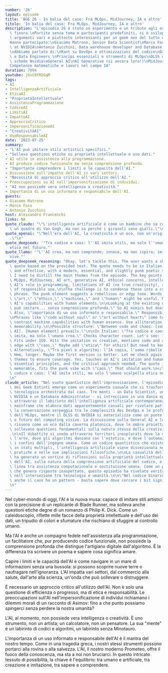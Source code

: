 ```yaml
---
number: '26'
layout: episode
title: 'BGE 26 - In balia del caso: Fra MLOps, MidJourney, IA e altro'
titolo: 'In balia del caso: Fra MLOps, MidJourney, IA e altro'
description: "L'episodio 26 è stato un esperimento e un tributo agli ospiti avuti\
  \ finora.\nPartito senza tema e partecipanti predefiniti, si è sviluppato su\
  \ argomenti vari e piuttosto interessanti per un geek non del tutto estinto.\n\n\
  Hanno partecipato:\nGiacomo Matrone, Senior Data Scientist\nMarco Foco, Senior Manager\
  \ at NVIDIA\nAntonio Zucchini, Data warehouse developer and Database administrator\n\
  \nAbbiamo parlato di:\nRant su DevOps e ottimizzazioni del codice\nData Scientists\
  \ e Data Engineers \nPrincipi essenziali e strumenti di MLOps\nDLSS e la IA nelle\
  \ schede Nvidia\nGeneral AI\nAI Generative (si ancora loro!)\nMidJourney e AI art\n\
  Competenze matematiche e lavori nel campo IA"
duration: 7094
youtube: jGvC8tM2GqM
tags:
- AI
- IntelligenzaArtificiale
- EticaAI
- "ProprietàIntellettuale"
- AssistenzaProgrammazione
- CodiceAI
- LimitiAI
- ImpattoAI
- ApproccioCritico
- ImpersonificazioneAI
- "CreativitàAI"
- UsoResponsabileAI
date: '2023-07-25'
summary:
- "L'AI può imitare stili artistici specifici."
- "Solleva questioni etiche su proprietà intellettuale e uso dati."
- AI utile in assistenza alla programmazione.
- AI produce codice funzionale ma senza comprensione profonda.
- "Importante comprendere i limiti e le capacità dell'AI."
- Discussione sull'impatto dell'AI in vari settori.
- "Necessità di approccio critico all'utilizzo dell'AI."
- Preoccupazioni su AI nell'impersonificazione di individui.
- "AI non possiede vera intelligenza o creatività."
- Importanza di un uso informato e responsabile dell'AI.
guests:
- Giacomo Matrone
- Marco Foco
- Antonio Zucchini
host: Alessandro Franceschi
links: NA
quote_claude: "\"L'intelligenza artificiale è come un bambino che sa copiare perfettamente\
  \ un quadro di Van Gogh, ma non sa perché i girasoli sono gialli.\"\n"
quote_openai: "\"Nell'era dell'AI, la creatività è un eco, non un'originalità\
  .\"\n"
quote_deepseek: '"Tra codice e caos: l''AI imita stili, ma solo l''umano scalpella
  etica nel futuro."'
quote_llama: '"L''AI crea, ma non comprende; innova, ma non ispira; imita, ma non
  vive."'
quote_deepseek_reasoning: "Okay, let's tackle this. The user wants a short, impactful\
  \ quote based on the provided text. The quote needs to be in Italian, memorable,\
  \ and effective, with a modern, essential, and slightly punk poetic style.\n\nFirst,\
  \ I need to distill the main themes from the episode. The key points mentioned are\
  \ MLOps, MidJourney, AI art, generative AI, ethical concerns, intellectual property,\
  \ AI's role in programming, limitations of AI (no true creativity), and the necessity\
  \ of responsible use.\n\nThe challenge is to condense these into a concise, catchy\
  \ phrase. The punk element suggests a rebellious or edgy tone. Words like \"code,\"\
  \ \"art,\" \"ethics,\" \"machines,\" and \"human\" might be useful. Maybe juxtapose\
  \ AI's capabilities with human elements.\n\nLooking at the existing notes: \"L'AI\
  \ può imitare... senza comprensione profonda.\" So AI mimics but doesn't understand.\
  \ Also, \"importanza di un uso informato e responsabile.\" Responsibility is key.\n\
  \nPhrases like \"code without soul\" or \"art without heart\" come to mind. Maybe\
  \ contrast machine capabilities with human essence. Use alliteration or rhyme for\
  \ memorability.\n\nPossible structure: \"Between code and chaos: [something about\
  \ AI]. [Human element] prevails.\"\n\nIn Italian: \"Tra codice e caos: l'arte dell'IA\
  \ imita, ma solo l'umano crea.\" Checks character count. Let's see: 73 characters.\
  \ Fits under 150. Hits the imitation vs creation, mentions code and art, has a punkish\
  \ edge with \"caos.\" Maybe add \"etica\" for ethics? But need to keep it short.\
  \ Alternatively, \"Tra pixel e algoritmi: l'IA copia, l'uomo ribelle scrive il futuro.\"\
  \ Hmm, longer. Maybe the first version is better. Let me check again the original\
  \ themes to ensure coverage. Yes, touches on AI's imitation and human creativity,\
  \ essential principles, and the critical approach needed. The quote is punchy and\
  \ memorable, fits the punk vibe with \"caos.\" That should work.\n</think>\n\"Tra\
  \ codice e caos: l'AI imita stili, ma solo l'umano scalpella etica nel futuro.\"\
  \n"
claude_article: "Nel vuoto quantistico dell'improvvisazione, l'episodio 26 della Brigata\
  \ dei Geek Estinti emerge come un esperimento casuale che si trasforma in una sinfonia\
  \ tecnologica orchestrata dal caos. Tre menti - un Data Scientist, un Senior Manager\
  \ NVIDIA e un Database Administrator - si intrecciano in una danza epistemologica\
  \ attraverso il labirinto dell'intelligenza artificiale contemporanea.\n\nCome un\
  \ mainframe che elabora dati apparentemente casuali per rivelare pattern nascosti,\
  \ la conversazione serpeggia tra le complessità dei DevOps e le profondità\
  \ dell'MLOps, mentre il DLSS di NVIDIA si materializza come un ponte tra presente\
  \ e futuro del computing visivo. La discussione sulla General AI e le AI generative\
  \ risuona come un eco dalla caverna platonica, dove le ombre proiettate da MidJourney\
  \ sollevano questioni fondamentali sulla natura stessa della creatività e dell'autenticità\
  .\n\nIl dibattito si snoda attraverso territori inesplorati dove la matematica incontra\
  \ l'arte, dove gli algoritmi danzano con l'estetica, e dove l'automazione sfida\
  \ i confini dell'ingegno umano. Come un codice quantistico che esiste simultaneamente\
  \ in stati multipli, l'intelligenza artificiale viene dissezionata nelle sue manifestazioni\
  \ pratiche e nelle sue implicazioni filosofiche.\n\nLa casualità dell'incontro\
  \ ha generato un vortice di riflessioni sulla proprietà intellettuale nell'era\
  \ dell'AI, sulla natura della comprensione artificiale del codice, e sulla sottile\
  \ linea tra assistenza computazionale e sostituzione umana. Come un prompt di ChatGPT\
  \ che genera risposte inaspettate, questo episodio ha rivelato verità nascoste\
  \ nell'intersezione tra tecnologia e umanità.\n\n\"Nel codice binario del destino,\
  \ anche il caos ha un pattern - basta sapere dove cercare i bit significativi.\"\
  \n"
---
```

Nel cyber-mondo di oggi, l'AI è la nuova musa: capace di imitare stili artistici con la precisione di un replicante di Blade Runner, ma solleva anche questioni etiche degne di un romanzo di Philip K. Dick. Come un caleidoscopio, riflette mille facce della proprietà intellettuale e dell'uso dei dati, un tripudio di colori e sfumature che rischiano di sfuggire al controllo umano.

Ma l'AI è anche un compagno fedele nell'assistenza alla programmazione, un facilitatore che, pur producendo codice funzionale, non possiede la comprensione profonda che distingue l'artigiano digitale dall'algoritmo. È la differenza tra scrivere un poema e sapere cosa significa amare.

Capire i limiti e le capacità dell'AI è come navigare in un mare di informazioni senza una bussola: si possono scoprire nuove terre o naufragare nell'ignoranza. L'AI impatta vari settori, dal commercio alla salute, dall'arte alla scienza, un'onda che può sollevare o distruggere.

È necessario un approccio critico all'utilizzo dell'AI. Non è solo una questione di efficienza o progresso, ma di etica e responsabilità. Le preoccupazioni sull'AI nell'impersonificazione di individui richiamano i dilemmi morali di un racconto di Asimov: fino a che punto possiamo spingerci senza perdere la nostra umanità?

L'AI, al momento, non possiede vera intelligenza o creatività. È uno strumento, non un artista; un calcolatore, non un pensatore. La sua "mente" è un labirinto di codici e algoritmi, un labirinto senza Minotauro.

L'importanza di un uso informato e responsabile dell'AI è il mantra del nostro tempo. Come in una tragedia greca, i nostri stessi strumenti possono portarci alla rovina o alla salvezza. L'AI, il nostro moderno Prometeo, offre il fuoco della conoscenza, ma sta a noi non bruciarci. In questo intricato tessuto di possibilità, la chiave è l'equilibrio: tra umano e artificiale, tra creazione e imitazione, tra sapere e comprendere.
